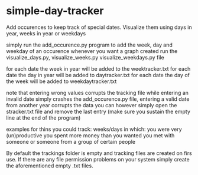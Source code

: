 simple-day-tracker
==================

Add occurences to keep track of special dates. Visualize them using days in year, weeks in year or weekdays

simply run the add_occurence.py program to add the week, day and weekday of an occurence
whenever you want a graph created run the visualize_days.py, visualize_weeks.py visualize_weekdays.py file

for each date the week in year will be added to the weektracker.txt
for each date the day in year will be added to daytracker.txt
for each date the day of the week will be added to weekdaytracker.txt

note that entering wrong values corrupts the tracking file
while entering an invalid date simply crashes the add_occurence.py file,
entering a valid date from another year corrupts the data
you can however simply open the stracker.txt file and remove the last entry
(make sure you sustain the empty line at the end of the program)

examples for thins you could track:
weeks/days in which:
 you were very (un)productive
 you spent more money than you wanted
 you met with someone or someone from a group of certain people
 
 By default the trackings folder is empty and tracking files are created on firs use. If there are any file permission problems on your system simply create the aforementioned empty .txt files.
